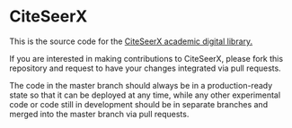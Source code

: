 # CiteSeerX

This is the source code for the [CiteSeerX academic digital library.](http://citeseerx.ist.psu.edu) 

If you are interested in making contributions to CiteSeerX, please fork this repository and request to have your changes integrated via pull requests.

The code in the master branch should always be in a production-ready state so that it can be deployed at any time, while any other experimental code or code still in development should be in separate branches and merged into the master branch via pull requests.

